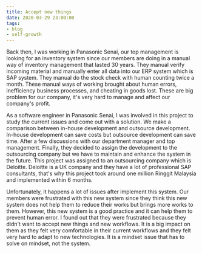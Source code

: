 ```yaml
---
title: Accept new things
date: 2020-03-29 23:00:00
tags: 
- blog
- self-growth
---
```


Back then, I was working in Panasonic Senai, our top management is looking for an inventory system since our members are doing in a manual way of inventory management that lasted 30 years. They manual verify incoming material and manually enter all data into our ERP system which is SAP system. They manual do the stock check with human counting twice a month. These manual ways of working brought about human errors, inefficiency business processes, and cheating in goods lost. These are big problem for our company, it's very hard to manage and affect our company's profit.

As a software engineer in Panasonic Senai, I was involved in this project to study the current issues and come out with a solution. We make a comparison between in-house development and outsource development. In-house development can save costs but outsource development can save time. After a few discussions with our department manager and top management. Finally, they decided to assign the development to the outsourcing company but we have to maintain and enhance the system in the future. This project was assigned to an outsourcing company which is Deloitte. Deloitte is a UK company and they have a lot of professional SAP consultants, that's why this project took around one million Ringgit Malaysia and implemented within 6 months.

Unfortunately, it happens a lot of issues after implement this system. Our members were frustrated with this new system since they think this new system does not help them to reduce their works but brings more works to them. However, this new system is a good practice and it can help them to prevent human error. I found out that they were frustrated because they didn't want to accept new things and new workflows. It is a big impact on them as they felt very comfortable in their current workflows and they felt very hard to adapt to new technologies. It is a mindset issue that has to solve on mindset, not the system.